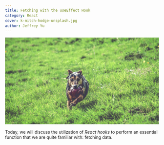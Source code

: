 ```yaml
---
title: Fetching with the useEffect Hook
category: React
cover: k-mitch-hodge-unsplash.jpg
author: Jeffrey Yu
---
```


![dog-with-ball](./k-mitch-hodge-unsplash.jpg "photo by @kmitchhodge on Unsplash.com")

Today, we will discuss the utilization of *React hooks* to perform an essential function that we are quite familiar with: fetching data.
